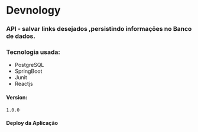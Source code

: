 # Devnology

### API - salvar links desejados ,persistindo informações no Banco de dados.

### Tecnologia usada:
   - PostgreSQL
   - SpringBoot
   - Junit 
   - Reactjs

#### Version:
    1.0.0

#### Deploy da Aplicação
